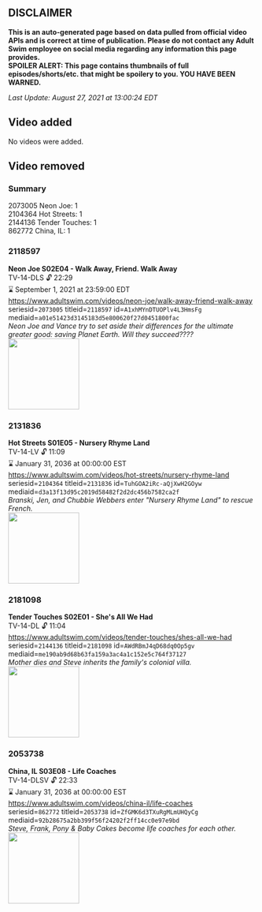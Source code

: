 ## DISCLAIMER
**This is an auto-generated page based on data pulled from official video APIs and is correct at time of publication. Please do not contact any Adult Swim employee on social media regarding any information this page provides.**  
**SPOILER ALERT: This page contains thumbnails of full episodes/shorts/etc. that might be spoilery to you. YOU HAVE BEEN WARNED.**  

_Last Update: August 27, 2021 at 13:00:24 EDT_
## Video added
No videos were added.  
## Video removed
### Summary
2073005 Neon Joe: 1  
2104364 Hot Streets: 1  
2144136 Tender Touches: 1  
862772 China, IL: 1  
### 2118597
**Neon Joe S02E04 - Walk Away, Friend. Walk Away**  
TV-14-DLS 🔓 22:29  
⌛ September 1, 2021 at 23:59:00 EDT  
https://www.adultswim.com/videos/neon-joe/walk-away-friend-walk-away  
seriesid=`2073005` titleid=`2118597` id=`A1xhMYnDTUOPlv4L3HmsFg` mediaid=`a01e51423d3145183d5e800620f27d0451800fac`  
_Neon Joe and Vance try to set aside their differences for the ultimate greater good: saving Planet Earth. Will they succeed????_  
<a href="https://media.cdn.adultswim.com/uploads/20200312/thumbnails/2_203121147288-neonjoe_204_dup-20170512.jpg"><img src="https://media.cdn.adultswim.com/uploads/20200312/thumbnails/2_203121147288-neonjoe_204_dup-20170512.jpg" height="144px" /></a>
### 2131836
**Hot Streets S01E05 - Nursery Rhyme Land**  
TV-14-LV 🔓 11:09  
⌛ January 31, 2036 at 00:00:00 EST  
https://www.adultswim.com/videos/hot-streets/nursery-rhyme-land  
seriesid=`2104364` titleid=`2131836` id=`TuhGOA2iRc-aQjXwH2GOyw` mediaid=`d3a13f13d95c2019d58482f2d2dc456b7582ca2f`  
_Branski, Jen, and Chubbie Webbers enter "Nursery Rhyme Land" to rescue French._  
<a href="https://media.cdn.adultswim.com/uploads/20200305/thumbnails/2_20351519107-HotStreets_105_dup-20170908.jpg"><img src="https://media.cdn.adultswim.com/uploads/20200305/thumbnails/2_20351519107-HotStreets_105_dup-20170908.jpg" height="144px" /></a>
### 2181098
**Tender Touches S02E01 - She's All We Had**  
TV-14-DL 🔓 11:04  
https://www.adultswim.com/videos/tender-touches/shes-all-we-had  
seriesid=`2144136` titleid=`2181098` id=`AWdRBmJ4qD68dq0Op5gv` mediaid=`me190ab9d68b63fa159a3ac4a1c152e5c764f37127`  
_Mother dies and Steve inherits the family's colonial villa._  
<a href="https://i.cdn.turner.com/adultswim/big/image-upload/thumbnails/thumb-2_image-15432532249946.jpg"><img src="https://i.cdn.turner.com/adultswim/big/image-upload/thumbnails/thumb-2_image-15432532249946.jpg" height="144px" /></a>
### 2053738
**China, IL S03E08 - Life Coaches**  
TV-14-DLSV 🔓 22:33  
⌛ January 31, 2036 at 00:00:00 EST  
https://www.adultswim.com/videos/china-il/life-coaches  
seriesid=`862772` titleid=`2053738` id=`ZfGMK6d3TXuRgMLmUHQyCg` mediaid=`92b28675a2bb399f56f24202f2ff14cc0e97e9bd`  
_Steve, Frank, Pony & Baby Cakes become life coaches for each other._  
<a href="https://media.cdn.adultswim.com/uploads/20200302/thumbnails/2_2032171599-chinail_307_dup-20150527.jpg"><img src="https://media.cdn.adultswim.com/uploads/20200302/thumbnails/2_2032171599-chinail_307_dup-20150527.jpg" height="144px" /></a>
